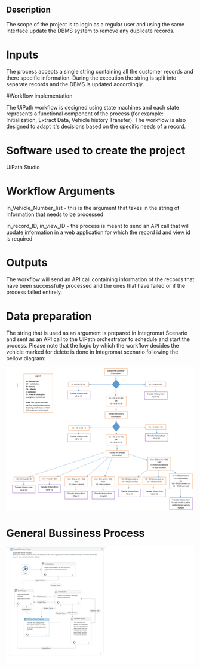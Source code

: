## Description

The scope of the project is to login as a regular user and using the same interface update the DBMS system to remove any duplicate records.

# Inputs

The process accepts a single string containing all the customer records and there specific information. During the execution the string is split into separate records and the DBMS is updated accordingly.

#Workflow implementation

The UiPath workflow is designed using state machines and each state represents a functional component of the process (for example: Initialization, Extract Data, Vehicle history Transfer). The workflow is also designed to adapt it's decisions based on the specific needs of a record.

# Software used to create the project

UiPath Studio

# Workflow Arguments

in_Vehicle_Number_list - this is the argument that takes in the string of information that needs to be processed

in_record_ID, in_view_ID - the process is meant to send an API call that will update information in a web application for which the record id and view id is required

# Outputs

The workflow will send an API call containing information of the records that have been successfully processed and the ones that have failed or if the process failed entirely.

# Data preparation

The string that is used as an argument is prepared in Integromat Scenario and sent as an API call to the UiPath orchestrator to schedule and start the process.
Please note that the logic by which the workflow decides the vehicle marked for delete is done in Integromat scenario following the bellow diagram:

![image](./img/workflow-decision.png)

# General Bussiness Process

![image](./img/duplicate_removel_workflow.png)
